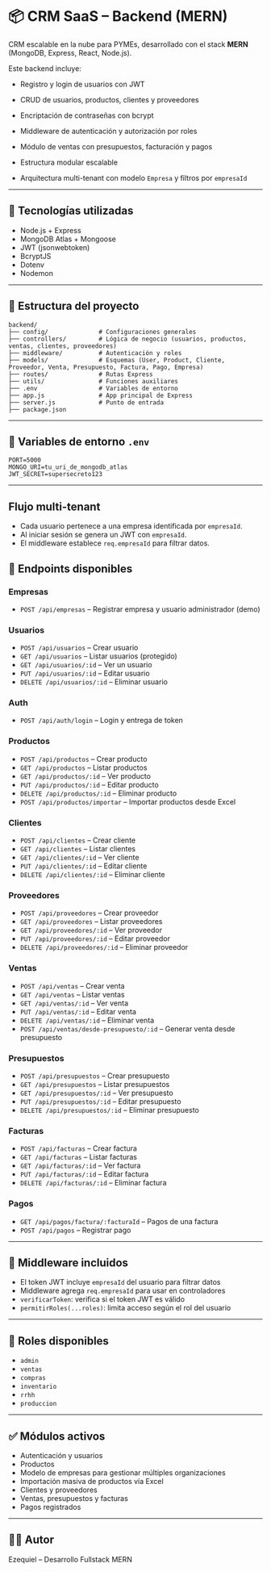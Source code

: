 
# 📦 CRM SaaS – Backend (MERN)

CRM escalable en la nube para PYMEs, desarrollado con el stack **MERN** (MongoDB, Express, React, Node.js).

Este backend incluye:
- Registro y login de usuarios con JWT
- CRUD de usuarios, productos, clientes y proveedores
- Encriptación de contraseñas con bcrypt
- Middleware de autenticación y autorización por roles
- Módulo de ventas con presupuestos, facturación y pagos
- Estructura modular escalable

- Arquitectura multi-tenant con modelo `Empresa` y filtros por `empresaId`
---

## 🚀 Tecnologías utilizadas

- Node.js + Express
- MongoDB Atlas + Mongoose
- JWT (jsonwebtoken)
- BcryptJS
- Dotenv
- Nodemon

---

## 📁 Estructura del proyecto

```
backend/
├── config/              # Configuraciones generales
├── controllers/         # Lógica de negocio (usuarios, productos, ventas, clientes, proveedores)
├── middleware/          # Autenticación y roles
├── models/              # Esquemas (User, Product, Cliente, Proveedor, Venta, Presupuesto, Factura, Pago, Empresa)
├── routes/              # Rutas Express
├── utils/               # Funciones auxiliares
├── .env                 # Variables de entorno
├── app.js               # App principal de Express
├── server.js            # Punto de entrada
├── package.json
```

---

## 🔐 Variables de entorno `.env`

```env
PORT=5000
MONGO_URI=tu_uri_de_mongodb_atlas
JWT_SECRET=supersecreto123
```

---
## Flujo multi-tenant
- Cada usuario pertenece a una empresa identificada por `empresaId`.
- Al iniciar sesión se genera un JWT con `empresaId`.
- El middleware establece `req.empresaId` para filtrar datos.

## 📌 Endpoints disponibles

### Empresas
- `POST /api/empresas` – Registrar empresa y usuario administrador (demo)

### Usuarios

- `POST /api/usuarios` – Crear usuario
- `GET /api/usuarios` – Listar usuarios (protegido)
- `GET /api/usuarios/:id` – Ver un usuario
- `PUT /api/usuarios/:id` – Editar usuario
- `DELETE /api/usuarios/:id` – Eliminar usuario

### Auth
- `POST /api/auth/login` – Login y entrega de token

### Productos
- `POST /api/productos` – Crear producto
- `GET /api/productos` – Listar productos
- `GET /api/productos/:id` – Ver producto
- `PUT /api/productos/:id` – Editar producto
- `DELETE /api/productos/:id` – Eliminar producto
- `POST /api/productos/importar` – Importar productos desde Excel
### Clientes
- `POST /api/clientes` – Crear cliente
- `GET /api/clientes` – Listar clientes
- `GET /api/clientes/:id` – Ver cliente
- `PUT /api/clientes/:id` – Editar cliente
- `DELETE /api/clientes/:id` – Eliminar cliente

### Proveedores
- `POST /api/proveedores` – Crear proveedor
- `GET /api/proveedores` – Listar proveedores
- `GET /api/proveedores/:id` – Ver proveedor
- `PUT /api/proveedores/:id` – Editar proveedor
- `DELETE /api/proveedores/:id` – Eliminar proveedor

### Ventas
- `POST /api/ventas` – Crear venta
- `GET /api/ventas` – Listar ventas
- `GET /api/ventas/:id` – Ver venta
- `PUT /api/ventas/:id` – Editar venta
- `DELETE /api/ventas/:id` – Eliminar venta
- `POST /api/ventas/desde-presupuesto/:id` – Generar venta desde presupuesto
### Presupuestos
- `POST /api/presupuestos` – Crear presupuesto
- `GET /api/presupuestos` – Listar presupuestos
- `GET /api/presupuestos/:id` – Ver presupuesto
- `PUT /api/presupuestos/:id` – Editar presupuesto
- `DELETE /api/presupuestos/:id` – Eliminar presupuesto

### Facturas
- `POST /api/facturas` – Crear factura
- `GET /api/facturas` – Listar facturas
- `GET /api/facturas/:id` – Ver factura
- `PUT /api/facturas/:id` – Editar factura
- `DELETE /api/facturas/:id` – Eliminar factura

### Pagos
- `GET /api/pagos/factura/:facturaId` – Pagos de una factura
- `POST /api/pagos` – Registrar pago

---

## 🧪 Middleware incluidos

- El token JWT incluye `empresaId` del usuario para filtrar datos
- Middleware agrega `req.empresaId` para usar en controladores
- `verificarToken`: verifica si el token JWT es válido
- `permitirRoles(...roles)`: limita acceso según el rol del usuario

---

## 📌 Roles disponibles

- `admin`
- `ventas`
- `compras`
- `inventario`
- `rrhh`
- `produccion`

---

## ✅ Módulos activos

- Autenticación y usuarios
- Productos
- Modelo de empresas para gestionar múltiples organizaciones
- Importación masiva de productos vía Excel
- Clientes y proveedores
- Ventas, presupuestos y facturas
- Pagos registrados
---

## 🧑‍💻 Autor

Ezequiel – Desarrollo Fullstack MERN
